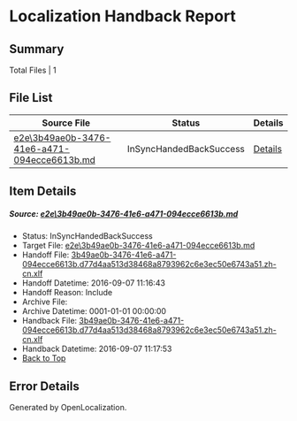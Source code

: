 # <a name='report-top'></a> Localization Handback Report

## Summary
 Total Files | 1

## File List
 Source File | Status | Details 
 ----------- | ------ | ------- 
 [e2e\3b49ae0b-3476-41e6-a471-094ecce6613b.md](https://github.com/OpenLocalizationTestOrg/ol-test0/blob/67ba02d2369b9374a0c64675a89577ef3f81db9b/e2e/3b49ae0b-3476-41e6-a471-094ecce6613b.md) | InSyncHandedBackSuccess | [Details](#181f162768084c59e76f1ab13828bae847aabace4)

## Item Details
##### <a name='181f162768084c59e76f1ab13828bae847aabace4'></a> Source: [e2e\3b49ae0b-3476-41e6-a471-094ecce6613b.md](https://github.com/OpenLocalizationTestOrg/ol-test0/blob/67ba02d2369b9374a0c64675a89577ef3f81db9b/e2e/3b49ae0b-3476-41e6-a471-094ecce6613b.md)
* Status: InSyncHandedBackSuccess
* Target File: [e2e\3b49ae0b-3476-41e6-a471-094ecce6613b.md](https://github.com/OpenLocalizationTestOrg/ol-test0-zhcn/blob/428e339128dbbc74e1b9a051437cf500e0d8c7ca/e2e/3b49ae0b-3476-41e6-a471-094ecce6613b.md)
* Handoff File: [3b49ae0b-3476-41e6-a471-094ecce6613b.d77d4aa513d38468a8793962c6e3ec50e6743a51.zh-cn.xlf](https://github.com/OpenLocalizationTestOrg/ol-test0-handoff/blob/d34dfbe755056ced16248fbfef3812168c04c2eb/ol-handoff/OpenLocalizationTestOrg/ol-test0-zhcn/ci/ht/3b49ae0b-3476-41e6-a471-094ecce6613b.d77d4aa513d38468a8793962c6e3ec50e6743a51.zh-cn.xlf)
* Handoff Datetime: 2016-09-07 11:16:43
* Handoff Reason: Include
* Archive File: 
* Archive Datetime: 0001-01-01 00:00:00
* Handback File: [3b49ae0b-3476-41e6-a471-094ecce6613b.d77d4aa513d38468a8793962c6e3ec50e6743a51.zh-cn.xlf](https://github.com/OpenLocalizationTestOrg/ol-test0-handback/blob/051e9dfee7f97943456c968ef6bcb217a1571515/ol-handback/OpenLocalizationTestOrg/ol-test0-zhcn/ci/ht/3b49ae0b-3476-41e6-a471-094ecce6613b.d77d4aa513d38468a8793962c6e3ec50e6743a51.zh-cn.xlf)
* Handback Datetime: 2016-09-07 11:17:53
* [Back to Top](#report-top)


## Error Details

Generated by OpenLocalization.
